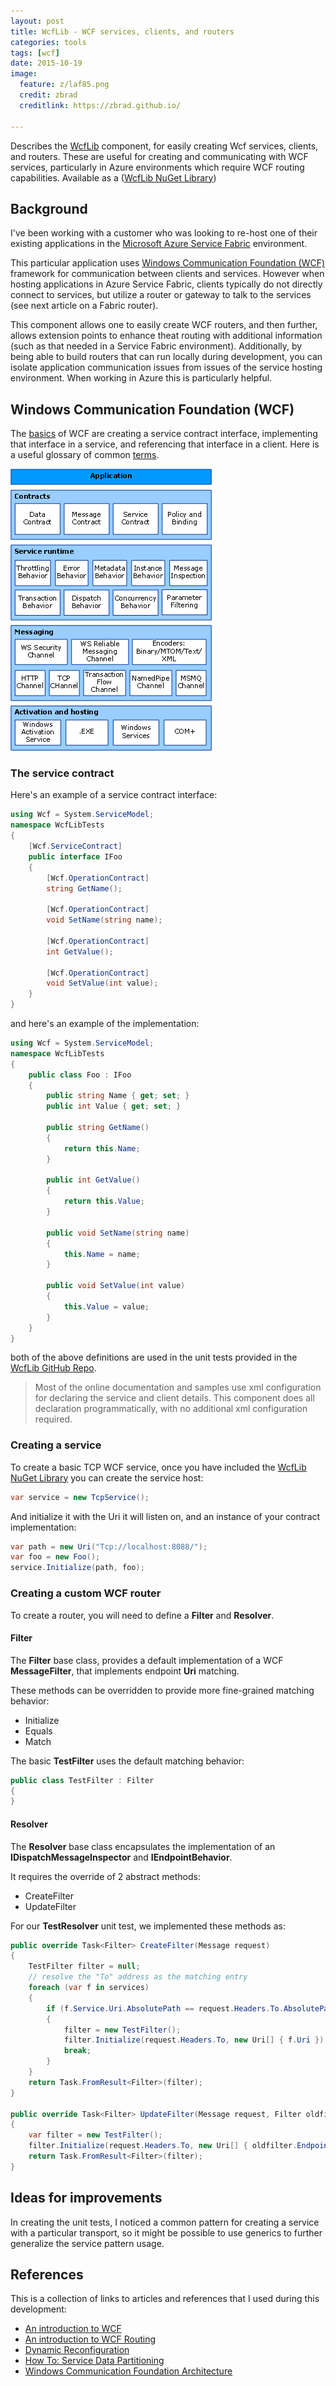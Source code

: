 ```yaml
---
layout: post
title: WcfLib - WCF services, clients, and routers
categories: tools
tags: [wcf]
date: 2015-10-19
image:
  feature: z/laf85.png
  credit: zbrad
  creditlink: https://zbrad.github.io/

---
```


Describes the [WcfLib](https://github.com/zbrad/WcfLib) component, for easily creating Wcf services, clients, and routers.  These are useful for creating and communicating with WCF services, particularly in Azure environments which require WCF routing capabilities.  Available as a ([WcfLib NuGet Library](https://www.nuget.org/packages/ZBrad.WcfLib/))

## Background

I've been working with a customer who was looking to re-host one of their existing applications in the [Microsoft Azure Service Fabric](https://azure.microsoft.com/en-us/campaigns/service-fabric/) environment.

This particular application uses [Windows Communication Foundation (WCF)](https://msdn.microsoft.com/en-us/library/ms731082(v=vs.110).aspx) framework for communication between clients and services.  However when hosting applications in Azure Service Fabric, clients typically do not directly connect to services, but utilize a router or gateway to talk to
the services (see next article on a Fabric router).

This component allows one to easily create WCF routers, and then further, allows extension points to enhance theat routing with additional information (such as that needed in a Service Fabric environment).  Additionally, by
being able to build routers that can run locally during development, you
can isolate application communication issues from issues of the service hosting environment.  When working in Azure this is particularly helpful.

## Windows Communication Foundation (WCF)

The [basics](https://msdn.microsoft.com/en-us/library/ms732098(v=vs.110).aspx) of WCF are creating a service contract interface, implementing that interface in a service, and referencing that interface in a client.  Here is a useful glossary of common [terms](https://msdn.microsoft.com/en-us/library/ms731079(v=vs.110).aspx).

![](/images/wcflib/wcfarch.jpg)

### The service contract

Here's an example of a service contract interface:

```c#
using Wcf = System.ServiceModel;
namespace WcfLibTests
{
    [Wcf.ServiceContract]
    public interface IFoo
    {
        [Wcf.OperationContract]
        string GetName();

        [Wcf.OperationContract]
        void SetName(string name);

        [Wcf.OperationContract]
        int GetValue();

        [Wcf.OperationContract]
        void SetValue(int value);
    }
}
```

and here's an example of the implementation:

```c#
using Wcf = System.ServiceModel;
namespace WcfLibTests
{
    public class Foo : IFoo
    {
        public string Name { get; set; }
        public int Value { get; set; }

        public string GetName()
        {
            return this.Name;
        }

        public int GetValue()
        {
            return this.Value;
        }

        public void SetName(string name)
        {
            this.Name = name;
        }

        public void SetValue(int value)
        {
            this.Value = value;
        }
    }
}
```

both of the above definitions are used in the unit tests provided in the [WcfLib GitHub Repo](https://github.com/zbrad/WcfLib).

>Most of the online documentation and samples use xml configuration for declaring the service and client details.
>This component does all declaration programmatically, with no additional xml configuration required.

### Creating a service

To create a basic TCP WCF service, once you have included the [WcfLib NuGet Library](https://www.nuget.org/packages/ZBrad.WcfLib/) you can create the service host:

```c#
var service = new TcpService();
```

And initialize it with the Uri it will listen on, and an instance of your contract implementation:

```c#
var path = new Uri("Tcp://localhost:8088/");
var foo = new Foo();
service.Initialize(path, foo);
```

### Creating a custom WCF router

To create a router, you will need to define a **Filter** and **Resolver**.

#### Filter

The **Filter** base class, provides a default implementation of a WCF **MessageFilter**, that implements endpoint **Uri** matching.

These methods can be overridden to provide more fine-grained matching behavior:
- Initialize
- Equals
- Match

The basic **TestFilter** uses the default matching behavior:

```c#
public class TestFilter : Filter
{
}
```

#### Resolver

The **Resolver** base class encapsulates the implementation of an **IDispatchMessageInspector** and **IEndpointBehavior**.

It requires the override of 2 abstract methods:
- CreateFilter
- UpdateFilter

For our **TestResolver** unit test, we implemented these methods as:

```c#
public override Task<Filter> CreateFilter(Message request)
{
    TestFilter filter = null;
    // resolve the "To" address as the matching entry
    foreach (var f in services)
    {
        if (f.Service.Uri.AbsolutePath == request.Headers.To.AbsolutePath)
        {
            filter = new TestFilter();
            filter.Initialize(request.Headers.To, new Uri[] { f.Uri });
            break;
        }
    }
    return Task.FromResult<Filter>(filter);
}

public override Task<Filter> UpdateFilter(Message request, Filter oldfilter)
{
    var filter = new TestFilter();
    filter.Initialize(request.Headers.To, new Uri[] { oldfilter.Endpoints[0].Address.Uri });
    return Task.FromResult<Filter>(filter);
}
```

## Ideas for improvements

In creating the unit tests, I noticed a common pattern for creating a service with a particular transport, 
so it might be possible to use generics to further generalize the service pattern usage.

<h2> References </h2>

This is a collection of links to articles and references that I used during this development:

- [An introduction to WCF](https://msdn.microsoft.com/en-us/library/ms731082(v=vs.110).aspx)
- [An introduction to WCF Routing](https://msdn.microsoft.com/en-us/library/ee517422(v=vs.110).aspx)
- [Dynamic Reconfiguration](https://msdn.microsoft.com/en-us/library/ee667250(v=vs.110).aspx)
- [How To: Service Data Partitioning](https://msdn.microsoft.com/en-us/library/ee816859(v=vs.110).aspx)
- [Windows Communication Foundation Architecture](https://msdn.microsoft.com/en-us/library/ms733128(v=vs.110).aspx)
